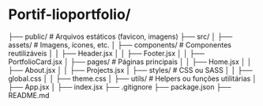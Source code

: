 # Portif-lioportfolio/
├── public/                # Arquivos estáticos (favicon, imagens)
├── src/
│   ├── assets/            # Imagens, ícones, etc.
│   ├── components/        # Componentes reutilizáveis
│   │   ├── Header.jsx
│   │   ├── Footer.jsx
│   │   ├── PortfolioCard.jsx
│   ├── pages/             # Páginas principais
│   │   ├── Home.jsx
│   │   ├── About.jsx
│   │   ├── Projects.jsx
│   ├── styles/            # CSS ou SASS
│   │   ├── global.css
│   │   ├── theme.css
│   ├── utils/             # Helpers ou funções utilitárias
│   ├── App.jsx
│   ├── index.jsx
├── .gitignore
├── package.json
├── README.md
